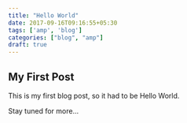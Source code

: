 ```yaml
---
title: "Hello World"
date: 2017-09-16T09:16:55+05:30
tags: ['amp', 'blog']
categories: ["blog", "amp"]
draft: true
---
```


## My First Post
This is my first blog post, so it had to be Hello World.

 Stay tuned for more...
